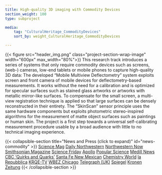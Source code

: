 ```yaml
---
title: High-quality 3D imaging with Commodity Devices
section_weight: 100
type: subproject

media:
    tag: "CulturalHeritage_CommodityDevices"
    sort_by: weight_CulturalHeritage_CommodityDevices

---
```

{{< figure src="header_img.png" class="project-section-wrap-image" width="600px" max_width="80%">}}
This research track introduces a series of systems that only require commodity devices such as screens, (web-) cameras, low-end tablets or mobile phones to capture high-quality 3D data: The developed “Mobile Multiview Deflectometry” system exploits screen and front camera of mobile devices for deflectometry-based measurements. It works without the need for a calibration and is optimized for specular surfaces such as stained glass artworks or artworks with metallic mirror-like surfaces. To compensate for the small screen, a multi-view registration technique is applied so that large surfaces can be densely reconstructed in their entirety. The “SkinScan” sensor principle uses the same hardware components but exploits photometric stereo-inspired algorithms for the measurement of matte object surfaces such as paintings or human skin. The project is a first step towards a universal self-calibrating measurement procedure usable by a broad audience with little to no technical imaging experience.  

{{< collapsible-section title="News and Press (click to expand)" id="news-commodity" >}}
[Science Mag](https://www.sciencemag.org/news/2019/02/new-app-reveals-hidden-landscapes-within-georgia-o-keeffe-s-paintings) 
[Daily Northwestern](https://dailynorthwestern.com/2019/02/28/campus/northwestern-collaborates-with-the-georgia-okeeffe-museum-to-develop-art-acne-tracking-technology/) 
[Northwestern Now](https://news.northwestern.edu/stories/2019/02/georgia-okeeffe-paint-disease/) 
[Smithsonian Magazine](https://www.smithsonianmag.com/arts-culture/why-are-georgia-okeeffes-paintings-breaking-out-pimples-180971518/)
[Science Friday](https://www.sciencefriday.com/segments/clearing-up-the-art-acne-on-georgia-okeeffes-paintings/)
[Apollo](https://www.apollo-magazine.com/art-acne-paintings-conservation/)
[Popular Science](https://www.popsci.com/georgia-okeeffe-art-acne/)
[Medill News](http://medillnews847.com/jour320/winter19/final/ArtAcne/index.html#part-1)
[CBC ‘Quirks and Quarks’](https://www.cbc.ca/radio/feb-23-2019-tiny-tyrannosaur-art-acne-what-zebra-stripes-do-and-more-1.5028231/art-gets-a-bad-case-of-acne-and-it-has-conservators-concerned-1.5028254)
[Santa Fe New Mexican](https://www.santafenewmexican.com/news/local_news/researchers-work-to-discover-why-o-keeffe-paintings-deteriorating/article_88f4988a-c5d3-5975-8c71-b5c664760a45.html)
[Chemistry World](https://www.chemistryworld.com/news/conservators-turn-to-ipads-to-follow-the-formation-of-oil-paintings-art-acne/3010140.article)
[la Repubblica](https://www.repubblica.it/scienze/2019/02/19/news/anche_le_opere_d_arte_hanno_l_acne_e_ora_c_e_un_strumento_per_rilevarla-219559135/?refresh_ce)
[KRQE-TV](https://www.krqe.com/news/conservators-work-to-combat-painting-deterioration/)
[WBEZ Chicago](https://www.wbez.org/shows/wbez-news/northwestern-scientists-create-tool-to-monitor-art-acne/aa46de9e-5c62-44fc-a081-45f68959c7cf)
[Telegraph (UK)](https://www.telegraph.co.uk/news/2019/02/16/worlds-finest-oil-paintings-suffering-destructive-art-acne-scientists/)
[Spiegel](https://www.spiegel.de/wissenschaft/mensch/georgia-o-keeffe-forscher-loesen-raetsel-um-pickel-auf-wertvollen-kunstwerken-a-1253583.html)
[Kronen Zeitung](https://www.krone.at/1866550)
{{< /collapsible-section >}}
